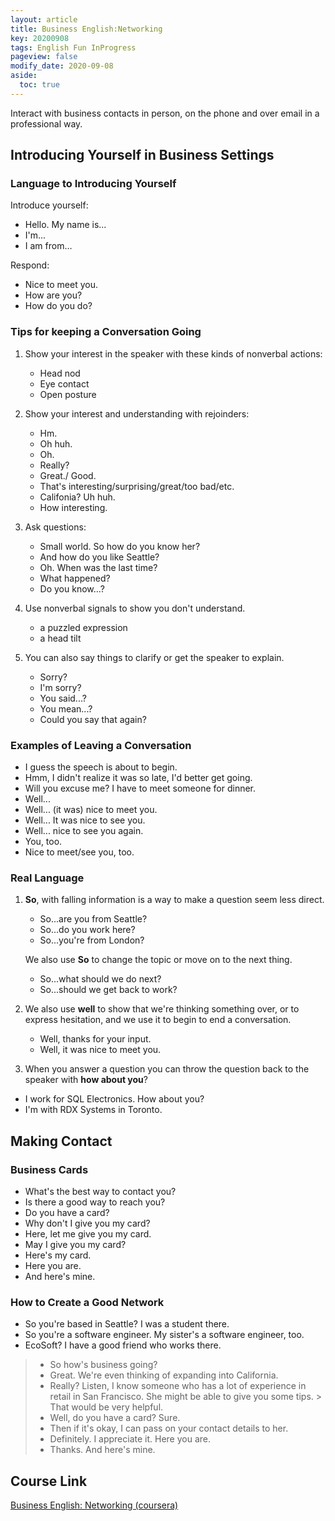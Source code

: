 ```yaml
---
layout: article
title: Business English:Networking
key: 20200908
tags: English Fun InProgress
pageview: false
modify_date: 2020-09-08
aside:
  toc: true
---
```


 Interact with business contacts in person, on the phone and over email in a professional way.

<!--more-->

## Introducing Yourself in Business Settings

### Language to Introducing Yourself

Introduce yourself:
- Hello. My name is...
- I'm...
- I am from…
  
Respond:
- Nice to meet you.
- How are you?
- How do you do?

### Tips for keeping a Conversation Going

1. Show your interest in the speaker with these kinds of nonverbal actions:
   - Head nod
   - Eye contact
   - Open posture

2. Show your interest and understanding with rejoinders:
   - Hm.
   - Oh huh.
   - Oh.
   - Really?
   - Great./ Good.
   - That's interesting/surprising/great/too bad/etc.
   - Califonia? Uh huh.
   - How interesting. 

3. Ask questions:
   - Small world. So how do you know her?
   - And how do you like Seattle?
   - Oh. When was the last time?
   - What happened?
   - Do you know…?

4. Use nonverbal signals to show you don't understand.
   - a puzzled expression
   - a head tilt

5. You can also say things to clarify or get the speaker to explain.
   - Sorry?
   - I'm sorry?
   - You said...?
   - You mean...?
   - Could you say that again?

### Examples of Leaving a Conversation

- I guess the speech is about to begin. 
- Hmm, I didn't realize it was so late, I'd better get going. 
- Will you excuse me? I have to meet someone for dinner. 
- Well... 
- Well... (it was) nice to meet you.
- Well... It was nice to see you. 
- Well... nice to see you again.
- You, too. 
- Nice to meet/see you, too. 

### Real Language

1. **So**, with falling information is a way to make a question seem less direct.
   - So...are you from Seattle? 
   - So...do you work here? 
   - So...you're from London? 
  
   We also use **So** to change the topic or move on to the next thing. 
   - So...what should we do next?
   - So...should we get back to work?

2. We also use **well** to show that we're thinking something over, or to express hesitation, and we use it to begin to end a conversation.
   -  Well, thanks for your input.
   -  Well, it was nice to meet you.

3. When you answer a question you can throw the question back to the speaker with **how about you**?
-  I work for SQL Electronics. How about you? 
-  I'm with RDX Systems in Toronto.

## Making Contact 

### Business Cards

- What's the best way to contact you? 
- Is there a good way to reach you?
- Do you have a card? 
- Why don't I give you my card? 
- Here, let me give you my card. 
- May I give you my card? 
- Here's my card.
- Here you are.
- And here's mine.

###  How to Create a Good Network

- So you're based in Seattle? I was a student there.
- So you're a software engineer. My sister's a software engineer, too.
- EcoSoft? I have a good friend who works there.

> - So how's business going? 
> - Great. We're even thinking of expanding into California. 
> - Really? Listen, I know someone who has a lot of experience in retail in San Francisco. She might be able to give you some tips. > That would be very helpful. 
> - Well, do you have a card? 
> Sure. 
> - Then if it's okay, I can pass on your contact details to her. 
> - Definitely. I appreciate it. Here you are. 
> - Thanks. And here's mine.

## Course Link
[Business English: Networking (coursera)](https://www.coursera.org/programs/university-of-bonn-on-coursera-nkkwy/browse?productId=46b4tHEkEeWbbw5cIAKQrw&productType=course&query=Business+English&showMiniModal=true)
